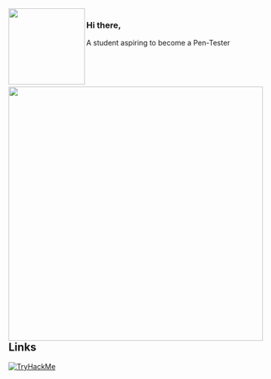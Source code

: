 <img src="https://media.giphy.com/media/edC973xZRBMdCzTuVl/giphy.gif" width="150" align="left">

### Hi there,

A student aspiring to become a Pen-Tester 

<br>
<br>












## <img height="500" src="https://tenor.com/view/6ix9ine-running-free-gif-14617626"/> Links <br>
[![TryHackMe](https://img.shields.io/badge/-TryHackMe-212C42?logo=TryHackMe)](https://tryhackme.com/p/kyluc)

